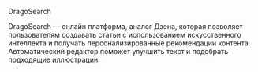DragoSearch

DragoSearch — онлайн платформа, аналог Дзена, которая позволяет пользователям создавать статьи с использованием искусственного интеллекта и получать персонализированные рекомендации контента. Автоматический редактор поможет улучшить текст и подобрать подходящие иллюстрации.
